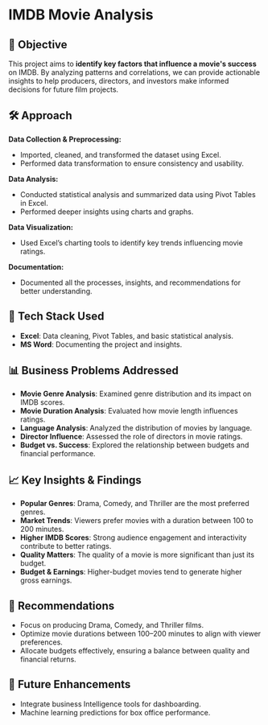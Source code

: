 # IMDB Movie Analysis

## 📌 Objective
This project aims to **identify key factors that influence a movie's success** on IMDB. By analyzing patterns and correlations, we can provide actionable insights to help producers, directors, and investors make informed decisions for future film projects.  

## 🛠️ Approach

**Data Collection & Preprocessing:**  
- Imported, cleaned, and transformed the dataset using Excel.  
- Performed data transformation to ensure consistency and usability.  

**Data Analysis:**  
- Conducted statistical analysis and summarized data using Pivot Tables in Excel.  
- Performed deeper insights using charts and graphs.  

**Data Visualization:**  
- Used Excel’s charting tools to identify key trends influencing movie ratings.  

**Documentation:**  
- Documented all the processes, insights, and recommendations for better understanding.  

## 🔧 Tech Stack Used
- **Excel**: Data cleaning, Pivot Tables, and basic statistical analysis.  
- **MS Word**: Documenting the project and insights.  

## 📊 Business Problems Addressed 
- **Movie Genre Analysis**: Examined genre distribution and its impact on IMDB scores.  
- **Movie Duration Analysis**: Evaluated how movie length influences ratings.  
- **Language Analysis**: Analyzed the distribution of movies by language.  
- **Director Influence**: Assessed the role of directors in movie ratings.  
- **Budget vs. Success**: Explored the relationship between budgets and financial performance.  

## 📈 Key Insights & Findings  
- **Popular Genres**: Drama, Comedy, and Thriller are the most preferred genres.  
- **Market Trends**: Viewers prefer movies with a duration between 100 to 200 minutes.  
- **Higher IMDB Scores**: Strong audience engagement and interactivity contribute to better ratings.  
- **Quality Matters**: The quality of a movie is more significant than just its budget.  
- **Budget & Earnings**: Higher-budget movies tend to generate higher gross earnings.  

## 🎯 Recommendations
- Focus on producing Drama, Comedy, and Thriller films.  
- Optimize movie durations between 100–200 minutes to align with viewer preferences.  
- Allocate budgets effectively, ensuring a balance between quality and financial returns.  

## 🚀 Future Enhancements
- Integrate business Intelligence tools for dashboarding. 
- Machine learning predictions for box office performance.  
